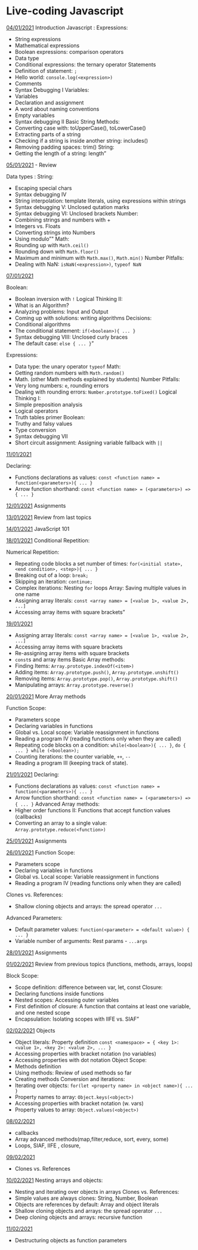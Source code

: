 # Live-coding Javascript

[04/01/2021](Jan/04.01/index.js)
Introduction Javascript :
Expressions:

- String expressions
- Mathematical expressions
- Boolean expressions: comparison operators
- Data type
- Conditional expressions: the ternary operator
  Statements
- Definition of statement: `;`
- Hello world: `console.log(<expression>)`
- Comments
- Syntax Debugging I
  Variables:
- Variables
- Declaration and assignment
- A word about naming conventions
- Empty variables
- Syntax debugging II
  Basic String Methods:
- Converting case with:
  toUpperCase(), toLowerCase()
- Extracting parts of a string
- Checking if a string is inside another string: includes()
- Removing padding spaces: trim()
  String:
- Getting the length of a string: length”

[05/01/2021](Jan/05.01/index.js) - Review

Data types :
String:

- Escaping special chars
- Syntax debugging IV
- String interpolation: template literals, using expressions within strings
- Syntax debugging V: Unclosed qutation marks
- Syntax debugging VI: Unclosed brackets
  Number:
- Combining strings and numbers with +
- Integers vs. Floats
- Converting strings into Numbers
- Using modulo”"
  Math:
- Rounding up with `Math.ceil()`
- Rounding down with `Math.floor()`
- Maximum and minimum with `Math.max()`, `Math.min()`
  Number Pitfalls:
- Dealing with NaN: `isNaN(<expression>)`, `typeof NaN`

[07/01/2021](Jan/07.01/index.js)

Boolean:

- Boolean inversion with `!`
  Logical Thinking II:
- What is an Algorithm?
- Analyzing problems: Input and Output
- Coming up with solutions: writing algorithms
  Decisions:
- Conditional algorithms
- The conditional statement: `if(<boolean>){ ... }`
- Syntax debugging VIII: Unclosed curly braces
- The default case: `else { ... }`”

Expressions:

- Data type: the unary operator `typeof`
  Math:
- Getting random numbers with `Math.random()`
- Math. (other Math methods explained by students)
  Number Pitfalls:
- Very long numbers: `e`, rounding errors
- Dealing with rounding errors: `Number.prototype.toFixed()`
  Logical Thinking I:
- Simple preposition analysis
- Logical operators
- Truth tables primer
  Boolean:
- Truthy and falsy values
- Type conversion
- Syntax debugging VII
- Short circuit assignment: Assigning variable fallback with `||`

[11/01/2021](Jan/11.01/index.js)

Declaring:

- Functions declarations as values:
  `const <function name> = function(<parameters>){ ... }`
- Arrow function shorthand:
  `const <function name> = (<parameters>) => { ... }`

[12/01/2021](Jan/12.01/assignments.js)
Assignments

[13/01/2021](Jan/13.01/index.js)
Review from last topics

[14/01/2021](Jan/14.01/index.js)
JavaScript 101

[18/01/2021](Jan/18.01/index.js)
Conditional Repetition:

Numerical Repetition:

- Repeating code blocks a set number of times:
  `for(<initial state>, <end condition>, <step>){ ... }`
- Breaking out of a loop: `break;`
- Skipping an iteration: `continue;`
- Complex iterations: Nesting `for` loops
  Array: Saving multiple values in one name
- Assigning array literals:
  `const <array name> = [<value 1>, <value 2>, ...]`
- Accessing array items with square brackets”

[19/01/2021](Jan/19.01/index.js)

- Assigning array literals:
  `const <array name> = [<value 1>, <value 2>, ...]`
- Accessing array items with square brackets
- Re-assigning array items with square brackets
- `const`s and array items
  Basic Array methods:
- Finding Items: `Array.prototype.indexOf(<item>)`
- Adding items: `Array.prototype.push()`, `Array.prototype.unshift()`
- Removing items: `Array.prototype.pop()`, `Array.prototype.shift()`
- Manipulating arrays: `Array.prototype.reverse()`

[20/01/2021](Jan/20.01/index.js)
More Array methods

Function Scope:

- Parameters scope
- Declaring variables in functions
- Global vs. Local scope: Variable reassignment in functions
- Reading a program IV (reading functions only when they are called)
- Repeating code blocks on a condition:
  `while(<boolean>){ ... }`, `do { ... } while (<boolean>);`
- Counting iterations: the counter variable, `++`, `--`
- Reading a program III (keeping track of state).

[21/01/2021](Jan/21.01/index.js)
Declaring:

- Functions declarations as values:
  `const <function name> = function(<parameters>){ ... }`
- Arrow function shorthand:
  `const <function name> = (<parameters>) => { ... }`
  Advanced Array methods:
- Higher order functions II:
  Functions that accept function values (callbacks)
- Converting an array to a single value: `Array.prototype.reduce(<function>)`

[25/01/2021](Jan/21.01/index.js)
Assignments

[26/01/2021](Jan/26.01/index.js)
Function Scope:

- Parameters scope
- Declaring variables in functions
- Global vs. Local scope: Variable reassignment in functions
- Reading a program IV (reading functions only when they are called)

Clones vs. References:

- Shallow cloning objects and arrays: the spread operator `...`

Advanced Parameters:

- Default parameter values:
  `function(<parameter> = <default value>) { ... }`
- Variable number of arguments: Rest params - `...args`

[28/01/2021](Jan/28.01/index.js)
Assignments

[01/02/2021](Feb/01.02/index.js)
Review from previous topics (functions, methods, arrays, loops)

Block Scope:

- Scope definition: difference between var, let, const Closure:
- Declaring functions inside functions
- Nested scopes: Accessing outer variables
- First definition of closure: A function that contains at least one variable, and one nested scope
- Encapsulation: Isolating scopes with IIFE vs. SIAF”

[02/02/2021](Feb/02.02/index.js)
Objects

- Object literals: Property definition
  `const <namespace> = { <key 1>: <value 1>, <key 2>: <value 2>, ... }`
- Accessing properties with bracket notation (no variables)
- Accessing properties with dot notation
  Object Scope:
- Methods definition
- Using methods: Review of used methods so far
- Creating methods
  Conversion and iterations:
- Iterating over objects: `for(let <property name> in <object name>){ ... }`
- Property names to array: `Object.keys(<object>)`
- Accessing properties with bracket notation (w. vars)
- Property values to array: `Object.values(<object>)`



[08/02/2021](Feb/08.02/index.js)
- callbacks
- Array advanced methods(map,filter,reduce, sort, every, some)
- Loops, SIAF, IIFE , closure, 



[09/02/2021](Feb/09.02/index.js)
- Clones vs. References

[10/02/2021](Feb/10.02/index.js)
Nesting arrays and objects:

- Nesting and iterating over objects in arrays
  Clones vs. References:
- Simple values are always clones: String, Number, Boolean
- Objects are references by default: Array and object literals
- Shallow cloning objects and arrays: the spread operator `...`
- Deep cloning objects and arrays: recursive function

[11/02/2021](Feb/11.02/index.js)
-  Destructuring objects as function parameters

